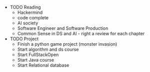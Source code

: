 - TODO Reading
	- Hackermind
	- code complete
	- AI society
	- Software Engineer and Software Production
	- Common Sense in DS and Al - right a review for each chapter
- TODO Project
	- Finish a python game project (monster invasion)
	- Start algorithm and ds course
	- Start FullStackOpen
	- Start Java course
	- Start Relational database
